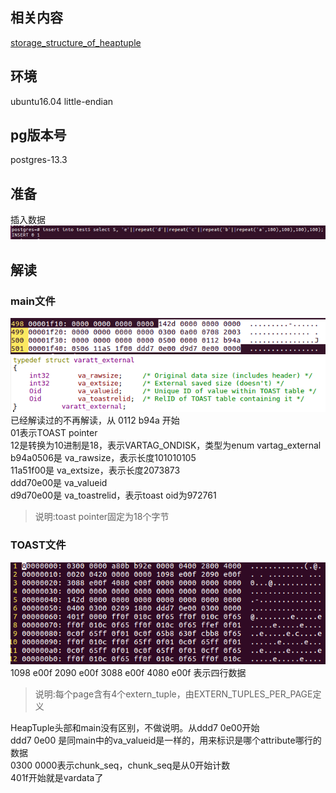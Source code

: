 ## 相关内容  
[storage_structure_of_heaptuple](https://github.com/hanguanmiao/study/blob/main/postgres/storage_structure_of_heaptuple/postgres-13.3/heaptuple.md)  

## 环境  
ubuntu16.04 little-endian   

## pg版本号  
postgres-13.3  

## 准备  
插入数据  
![image.png](https://github.com/hanguanmiao/study/blob/main/postgres/storage_of_TOAST/postgres-13.3/pictures/132ce358_10017097.png)  

## 解读  
### main文件  
![image.png](https://github.com/hanguanmiao/study/blob/main/postgres/storage_of_TOAST/postgres-13.3/pictures/66c2e5cf_10017097.png)  
![image.png](https://github.com/hanguanmiao/study/blob/main/postgres/storage_of_TOAST/postgres-13.3/pictures/05576df7_10017097.png)  
已经解读过的不再解读，从 0112 b94a 开始  
01表示TOAST pointer  
12是转换为10进制是18，表示VARTAG_ONDISK，类型为enum vartag_external  
b94a0506是 va_rawsize，表示长度101010105  
11a51f00是 va_extsize，表示长度2073873  
ddd70e00是 va_valueid  
d9d70e00是 va_toastrelid，表示toast oid为972761  
> 说明:toast pointer固定为18个字节  

### TOAST文件  
![image.png](https://github.com/hanguanmiao/study/blob/main/postgres/storage_of_TOAST/postgres-13.3/pictures/b2ff7b89_10017097.png)  
1098 e00f 2090 e00f 3088 e00f 4080 e00f 表示四行数据  
> 说明:每个page含有4个extern_tuple，由EXTERN_TUPLES_PER_PAGE定义  

HeapTuple头部和main没有区别，不做说明。从ddd7 0e00开始  
ddd7 0e00 是同main中的va_valueid是一样的，用来标识是哪个attribute哪行的数据  
0300 0000表示chunk_seq，chunk_seq是从0开始计数  
401f开始就是vardata了  
